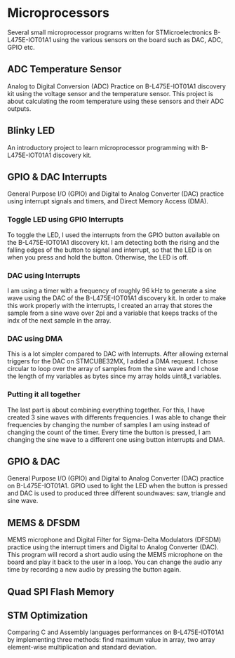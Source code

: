 # Microprocessors

Several small microprocessor programs written for STMicroelectronics B-L475E-IOT01A1 using the various sensors on the board such as DAC, ADC, GPIO etc.

## ADC Temperature Sensor

Analog to Digital Conversion (ADC) Practice on B-L475E-IOT01A1 discovery kit using the voltage sensor and the temperature sensor. This project is about calculating the room temperature using these sensors and their ADC outputs.

## Blinky LED

An introductory project to learn microprocessor programming with B-L475E-IOT01A1 discovery kit.

## GPIO & DAC Interrupts

General Purpose I/O (GPIO) and Digital to Analog Converter (DAC) practice using interrupt signals and timers, and Direct Memory Access (DMA).

### Toggle LED using GPIO Interrupts

To toggle the LED, I used the interrupts from the GPIO button available on the B-L475E-IOT01A1 discovery kit. I am detecting both the rising and the falling edges of the button to signal and interrupt, so that the LED is on when you press and hold the button. Otherwise, the LED is off.

### DAC using Interrupts

I am using a timer with a frequency of roughly 96 kHz to generate a sine wave using the DAC of the B-L475E-IOT01A1 discovery kit. In order to make this work properly with the interrupts, I created an array that stores the sample from a sine wave over 2pi and a variable that keeps tracks of the indx of the next sample in the array.

### DAC using DMA

This is a lot simpler compared to DAC with Interrupts. After allowing external triggers for the DAC on STMCUBE32MX, I added a DMA request. I chose circular to loop over the array of samples from the sine wave and I chose the length of my variables as bytes since my array holds uint8_t variables.

### Putting it all together

The last part is about combining everything together. For this, I have created 3 sine waves with differents frequencies. I was able to change their frequencies by changing the number of samples I am using instead of changing the count of the timer. Every time the button is pressed, I am changing the sine wave to a different one using button interrupts and DMA.

## GPIO & DAC

General Purpose I/O (GPIO) and Digital to Analog Converter (DAC) practice on B-L475E-IOT01A1. GPIO used to light the LED when the button is pressed and DAC is used to produced three different soundwaves: saw, triangle and sine wave.

## MEMS & DFSDM

MEMS microphone and Digital Filter for Sigma-Delta Modulators (DFSDM) practice using the interrupt timers and Digital to Analog Converter (DAC). This program will record a short audio using the MEMS microphone on the board and play it back to the user in a loop. You can change the audio any time by recording a new audio by pressing the button again.

## Quad SPI Flash Memory

## STM Optimization

Comparing C and Assembly languages performances on B-L475E-IOT01A1 by implementing three methods: find maximum value in array, two array element-wise multiplication and standard deviation.

